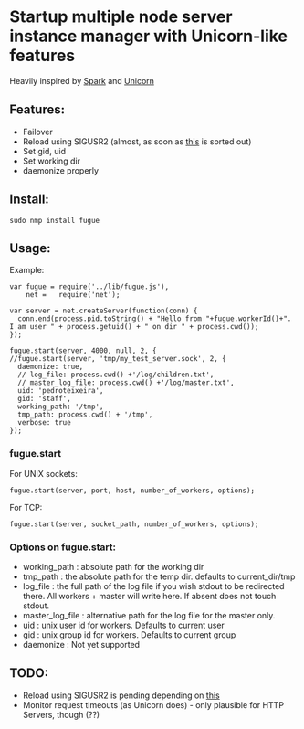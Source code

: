 # Startup multiple node server instance manager with Unicorn-like features

Heavily inspired by [Spark](http://github.com/senchalabs/spark) and [Unicorn](http://unicorn.bogomips.org/)

## Features:

* Failover
* Reload using SIGUSR2 (almost, as soon as [this](http://groups.google.com/group/nodejs/browse_thread/thread/eb3ba019e6dbec70) is sorted out)
* Set gid, uid
* Set working dir
* daemonize properly

## Install:

    sudo nmp install fugue

## Usage:

Example:

    var fugue = require('../lib/fugue.js'),
        net =   require('net');

    var server = net.createServer(function(conn) {
      conn.end(process.pid.toString() + "Hello from "+fugue.workerId()+". I am user " + process.getuid() + " on dir " + process.cwd());
    });

    fugue.start(server, 4000, null, 2, {
    //fugue.start(server, 'tmp/my_test_server.sock', 2, {
      daemonize: true,
      // log_file: process.cwd() +'/log/children.txt',
      // master_log_file: process.cwd() +'/log/master.txt',
      uid: 'pedroteixeira',
      gid: 'staff',
      working_path: '/tmp',
      tmp_path: process.cwd() + '/tmp',
      verbose: true
    });

### fugue.start

For UNIX sockets:

    fugue.start(server, port, host, number_of_workers, options);
    
For TCP:

    fugue.start(server, socket_path, number_of_workers, options);

### Options on fugue.start:

* working_path : absolute path for the working dir
* tmp_path : the absolute path for the temp dir. defaults to current_dir/tmp
* log_file : the full path of the log file if you wish stdout to be redirected there. All workers + master will write here. If absent does not touch stdout.
* master_log_file : alternative path for the log file for the master only.
* uid : unix user id for workers. Defaults to current user
* gid : unix group id for workers. Defaults to current group
* daemonize : Not yet supported

## TODO:

* Reload using SIGUSR2 is pending depending on [this](http://groups.google.com/group/nodejs/browse_thread/thread/eb3ba019e6dbec70)
* Monitor request timeouts (as Unicorn does) - only plausible for HTTP Servers, though (??)
